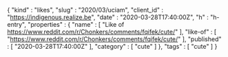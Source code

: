 {
  "kind" : "likes",
  "slug" : "2020/03/uciam",
  "client_id" : "https://indigenous.realize.be",
  "date" : "2020-03-28T17:40:00Z",
  "h" : "h-entry",
  "properties" : {
    "name" : [ "Like of https://www.reddit.com/r/Chonkers/comments/fqifek/cute/" ],
    "like-of" : [ "https://www.reddit.com/r/Chonkers/comments/fqifek/cute/" ],
    "published" : [ "2020-03-28T17:40:00Z" ],
    "category" : [ "cute" ]
  },
  "tags" : [ "cute" ]
}
